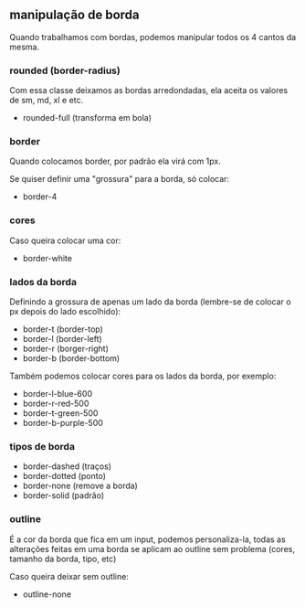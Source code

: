 ## manipulação de borda

Quando trabalhamos com bordas, podemos manipular todos os 4 cantos da mesma.

### rounded (border-radius)

Com essa classe deixamos as bordas arredondadas, ela aceita os valores de sm, md, xl e etc.

- rounded-full (transforma em bola)

### border

Quando colocamos border, por padrão ela virá com 1px.

Se quiser definir uma "grossura" para a borda, só colocar:

- border-4

### cores

Caso queira colocar uma cor:

- border-white

### lados da borda

Definindo a grossura de apenas um lado da borda (lembre-se de colocar o px depois do lado escolhido):

- border-t (border-top)
- border-l (border-left)
- border-r (borger-right)
- border-b (border-bottom)

Também podemos colocar cores para os lados da borda, por exemplo:

- border-l-blue-600
- border-r-red-500
- border-t-green-500
- border-b-purple-500

### tipos de borda

- border-dashed (traços)
- border-dotted (ponto)
- border-none (remove a borda)
- border-solid (padrão)

### outline

É a cor da borda que fica em um input, podemos personaliza-la, todas as alterações feitas em uma borda se aplicam ao outline sem problema (cores, tamanho da borda, tipo, etc)

Caso queira deixar sem outline:

- outline-none
